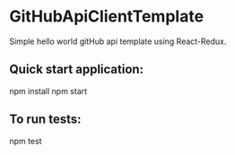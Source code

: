 # GitHubApiClientTemplate
Simple hello world gitHub api template using React-Redux.

## Quick start application:
npm install
npm start

## To run tests: 
npm test
